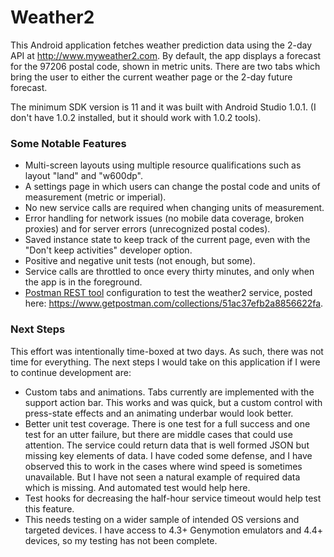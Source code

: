 # Weather2

This Android application fetches weather prediction data using the
2-day API at http://www.myweather2.com.  By default, the app displays
a forecast for the 97206 postal code, shown in metric units.  There
are two tabs which bring the user to either the current weather page
or the 2-day future forecast.

The minimum SDK version is 11 and it was built with Android Studio
1.0.1.  (I don't have 1.0.2 installed, but it should work with 1.0.2
tools).

### Some Notable Features

* Multi-screen layouts using multiple resource qualifications such as
  layout "land" and "w600dp".
* A settings page in which users can change the postal code and units
  of measurement (metric or imperial).
* No new service calls are required when changing units of
  measurement.
* Error handling for network issues (no mobile data coverage, broken
  proxies) and for server errors (unrecognized postal codes).
* Saved instance state to keep track of the current page, even with
  the "Don't keep activities" developer option.
* Positive and negative unit tests (not enough, but some).
* Service calls are throttled to once every thirty minutes, and only
  when the app is in the foreground.
* [Postman REST tool](https://chrome.google.com/webstore/detail/postman-rest-client/fdmmgilgnpjigdojojpjoooidkmcomcm?hl=en)
  configuration to test the weather2 service, posted here:
  https://www.getpostman.com/collections/51ac37efb2a8856622fa.

### Next Steps

This effort was intentionally time-boxed at two days.  As such, there
was not time for everything.  The next steps I would take on this
application if I were to continue development are:

* Custom tabs and animations.  Tabs currently are implemented with the
  support action bar.  This works and was quick, but a custom control
  with press-state effects and an animating underbar would look
  better.
* Better unit test coverage.  There is one test for a full success and
  one test for an utter failure, but there are middle cases that could
  use attention.  The service could return data that is well formed
  JSON but missing key elements of data.  I have coded some defense,
  and I have observed this to work in the cases where wind speed is
  sometimes unavailable.  But I have not seen a natural example of
  required data which is missing.  And automated test would help here.
* Test hooks for decreasing the half-hour service timeout would help
  test this feature.
* This needs testing on a wider sample of intended OS versions and
  targeted devices.  I have access to 4.3+ Genymotion emulators and
  4.4+ devices, so my testing has not been complete.
